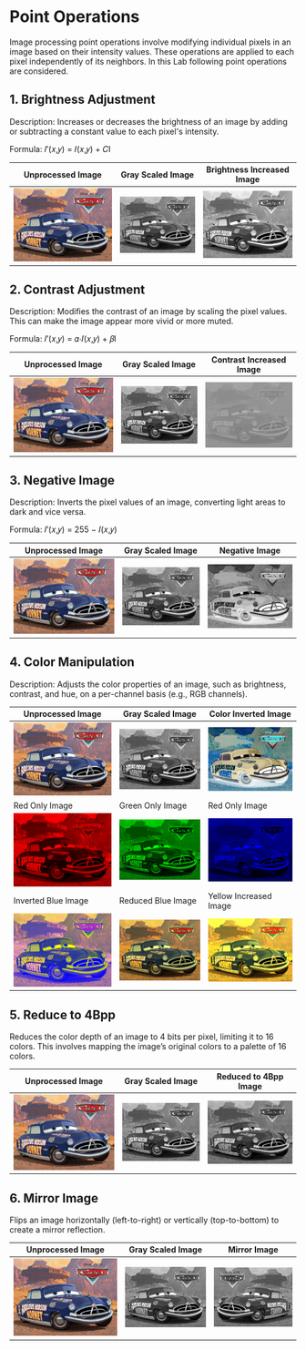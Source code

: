 # Point Operations

Image processing point operations involve modifying individual pixels in an image based on their intensity values. These operations are applied to each pixel independently of its neighbors. In this Lab following point operations are considered.

## 1. Brightness Adjustment

Description: Increases or decreases the brightness of an image by adding or subtracting a constant value to each pixel's intensity.

Formula: 𝐼′(𝑥,𝑦) = 𝐼(𝑥,𝑦) + 𝐶I

| Unprocessed Image                                                                                            | Gray Scaled Image                                                                                                       | Brightness Increased Image                                                                                                                   |
| ------------------------------------------------------------------------------------------------------------ | ----------------------------------------------------------------------------------------------------------------------- | -------------------------------------------------------------------------------------------------------------------------------------------- |
| ![Colored](https://github.com/TharushaDinujaya/Image-Processing-Labs/blob/main/Assignment%2001/SrcImage.jpg) | ![Grayscale](<https://github.com/TharushaDinujaya/Image-Processing-Labs/blob/main/Assignment%2001/OPImage_(1%2C1).png>) | ![Grayscale brightness increased](<https://github.com/TharushaDinujaya/Image-Processing-Labs/blob/main/Assignment%2001/OPImage_(1%2C3).png>) |

## 2. Contrast Adjustment

Description: Modifies the contrast of an image by scaling the pixel values. This can make the image appear more vivid or more muted.

Formula: 𝐼′(𝑥,𝑦) = 𝛼⋅𝐼(𝑥,𝑦) + 𝛽I

| Unprocessed Image                                                                                            | Gray Scaled Image                                                                                                       | Contrast Increased Image                                                                                                                   |
| ------------------------------------------------------------------------------------------------------------ | ----------------------------------------------------------------------------------------------------------------------- | ------------------------------------------------------------------------------------------------------------------------------------------ |
| ![Colored](https://github.com/TharushaDinujaya/Image-Processing-Labs/blob/main/Assignment%2001/SrcImage.jpg) | ![Grayscale](<https://github.com/TharushaDinujaya/Image-Processing-Labs/blob/main/Assignment%2001/OPImage_(1%2C1).png>) | ![Grayscale contrast increased](<https://github.com/TharushaDinujaya/Image-Processing-Labs/blob/main/Assignment%2001/OPImage_(2%2C1).png>) |

## 3. Negative Image

Description: Inverts the pixel values of an image, converting light areas to dark and vice versa.

Formula: 𝐼′(𝑥,𝑦) = 255 − 𝐼(𝑥,𝑦)

| Unprocessed Image                                                                                            | Gray Scaled Image                                                                                                       | Negative Image                                                                                                                   |
| ------------------------------------------------------------------------------------------------------------ | ----------------------------------------------------------------------------------------------------------------------- | -------------------------------------------------------------------------------------------------------------------------------- |
| ![Colored](https://github.com/TharushaDinujaya/Image-Processing-Labs/blob/main/Assignment%2001/SrcImage.jpg) | ![Grayscale](<https://github.com/TharushaDinujaya/Image-Processing-Labs/blob/main/Assignment%2001/OPImage_(1%2C1).png>) | ![Grayscale Negative](<https://github.com/TharushaDinujaya/Image-Processing-Labs/blob/main/Assignment%2001/OPImage_(1%2C2).png>) |

## 4. Color Manipulation

Description: Adjusts the color properties of an image, such as brightness, contrast, and hue, on a per-channel basis (e.g., RGB channels).

| Unprocessed Image                                                                                                               | Gray Scaled Image                                                                                                              | Color Inverted Image                                                                                                    |
| ------------------------------------------------------------------------------------------------------------------------------- | ------------------------------------------------------------------------------------------------------------------------------ | ----------------------------------------------------------------------------------------------------------------------- |
| ![Colored](https://github.com/TharushaDinujaya/Image-Processing-Labs/blob/main/Assignment%2001/SrcImage.jpg)                    | ![Grayscale](<https://github.com/TharushaDinujaya/Image-Processing-Labs/blob/main/Assignment%2001/OPImage_(1%2C1).png>)        | ![Color Inverted](https://github.com/TharushaDinujaya/Image-Processing-Labs/blob/main/Assignment%2001/Color_manipulation_I.jpg)                                                                                                     |
| Red Only Image                                                                                                                  | Green Only Image                                                                                                               | Red Only Image                                                                                                          |
| ![Red](https://github.com/TharushaDinujaya/Image-Processing-Labs/blob/main/Assignment%2001/Color_manipulation_R.jpg)            | ![Green](https://github.com/TharushaDinujaya/Image-Processing-Labs/blob/main/Assignment%2001/Color_manipulation_G.jpg)         | ![Blue](https://github.com/TharushaDinujaya/Image-Processing-Labs/blob/main/Assignment%2001/Color_manipulation_B.jpg)   |
| Inverted Blue Image                                                                                                             | Reduced Blue Image                                                                                                             | Yellow Increased Image                                                                                                  |
| ![Inverted Blue](https://github.com/TharushaDinujaya/Image-Processing-Labs/blob/main/Assignment%2001/Color_manipulation_IB.jpg) | ![Reduced Blue](https://github.com/TharushaDinujaya/Image-Processing-Labs/blob/main/Assignment%2001/Color_manipulation_RB.jpg) | ![Yello](https://github.com/TharushaDinujaya/Image-Processing-Labs/blob/main/Assignment%2001/Color_manipulation_RY.jpg) |

## 5. Reduce to 4Bpp

Reduces the color depth of an image to 4 bits per pixel, limiting it to 16 colors. This involves mapping the image’s original colors to a palette of 16 colors.

| Unprocessed Image                                                                                            | Gray Scaled Image                                                                                                       | Reduced to 4Bpp Image                                                                                                                         |
| ------------------------------------------------------------------------------------------------------------ | ----------------------------------------------------------------------------------------------------------------------- | --------------------------------------------------------------------------------------------------------------------------------------------- |
| ![Colored](https://github.com/TharushaDinujaya/Image-Processing-Labs/blob/main/Assignment%2001/SrcImage.jpg) | ![Grayscale](<https://github.com/TharushaDinujaya/Image-Processing-Labs/blob/main/Assignment%2001/OPImage_(1%2C1).png>) | ![Grayscale image reduced to 4Bpp](<https://github.com/TharushaDinujaya/Image-Processing-Labs/blob/main/Assignment%2001/OPImage_(2%2C2).jpg>) |

## 6. Mirror Image

Flips an image horizontally (left-to-right) or vertically (top-to-bottom) to create a mirror reflection.

| Unprocessed Image                                                                                            | Gray Scaled Image                                                                                                       | Mirror Image                                                                                                               |
| ------------------------------------------------------------------------------------------------------------ | ----------------------------------------------------------------------------------------------------------------------- | -------------------------------------------------------------------------------------------------------------------------- |
| ![Colored](https://github.com/TharushaDinujaya/Image-Processing-Labs/blob/main/Assignment%2001/SrcImage.jpg) | ![Grayscale](<https://github.com/TharushaDinujaya/Image-Processing-Labs/blob/main/Assignment%2001/OPImage_(1%2C1).png>) | ![Mirror Image](<https://github.com/TharushaDinujaya/Image-Processing-Labs/blob/main/Assignment%2001/OPImage_(2%2C3).png>) |
